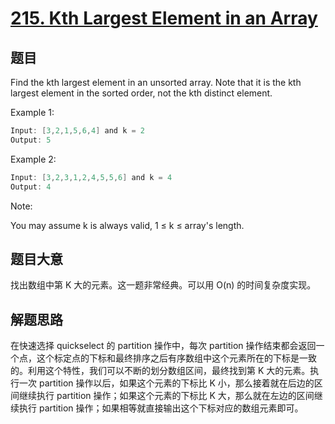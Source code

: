 # [215. Kth Largest Element in an Array](https://leetcode.com/problems/kth-largest-element-in-an-array/)

## 题目

Find the kth largest element in an unsorted array. Note that it is the kth largest element in the sorted order, not the kth distinct element.

Example 1:

```c
Input: [3,2,1,5,6,4] and k = 2
Output: 5
```

Example 2:

```c
Input: [3,2,3,1,2,4,5,5,6] and k = 4
Output: 4
```

Note:     

You may assume k is always valid, 1 ≤ k ≤ array's length.


## 题目大意

找出数组中第 K 大的元素。这一题非常经典。可以用 O(n) 的时间复杂度实现。

## 解题思路

在快速选择 quickselect 的 partition 操作中，每次 partition 操作结束都会返回一个点，这个标定点的下标和最终排序之后有序数组中这个元素所在的下标是一致的。利用这个特性，我们可以不断的划分数组区间，最终找到第 K 大的元素。执行一次 partition 操作以后，如果这个元素的下标比 K 小，那么接着就在后边的区间继续执行 partition 操作；如果这个元素的下标比 K 大，那么就在左边的区间继续执行 partition 操作；如果相等就直接输出这个下标对应的数组元素即可。

